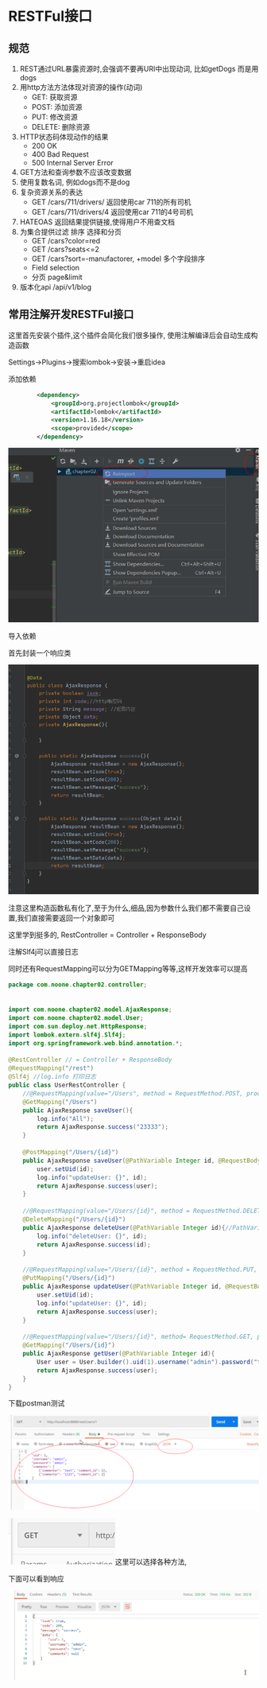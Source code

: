 # RESTFul接口



## 规范

1. REST通过URL暴露资源时,会强调不要再URI中出现动词, 比如getDogs 而是用dogs
2. 用http方法方法体现对资源的操作(动词)
   - GET: 获取资源
   - POST: 添加资源
   - PUT: 修改资源
   - DELETE: 删除资源
3. HTTP状态码体现动作的结果
   - 200 OK
   - 400 Bad Request
   - 500 Internal Server Error
4. GET方法和查询参数不应该改变数据
5. 使用复数名词, 例如dogs而不是dog
6. 复杂资源关系的表达
   - GET /cars/711/drivers/ 返回使用car 711的所有司机
   - GET /cars/711/drivers/4 返回使用car 711的4号司机
7. HATEOAS 返回结果提供链接,使得用户不用查文档
8. 为集合提供过滤 排序 选择和分页
   - GET /cars?color=red
   - GET /cars?seats<=2
   - GET /cars?sort=-manufactorer, +model 多个字段排序
   - Field selection
   - 分页 page&limit
9. 版本化api   /api/v1/blog



## 常用注解开发RESTFul接口

这里首先安装个插件,这个插件会简化我们很多操作, 使用注解编译后会自动生成构造函数

Settings->Plugins->搜索lombok->安装->重启idea

添加依赖

```xml
        <dependency>
            <groupId>org.projectlombok</groupId>
            <artifactId>lombok</artifactId>
            <version>1.16.18</version>
            <scope>provided</scope>
        </dependency>
```

![image-20200605002600445](imgs/image-20200605002600445.png)

导入依赖



首先封装一个响应类

![image-20200605083443939](imgs/image-20200605083443939.png)

注意这里构造函数私有化了,至于为什么,细品,因为参数什么我们都不需要自己设置,我们直接需要返回一个对象即可



这里学到挺多的, RestController = Controller + ResponseBody

注解Slf4j可以直接日志

同时还有RequestMapping可以分为GETMapping等等,这样开发效率可以提高

```java
package com.noone.chapter02.controller;


import com.noone.chapter02.model.AjaxResponse;
import com.noone.chapter02.model.User;
import com.sun.deploy.net.HttpResponse;
import lombok.extern.slf4j.Slf4j;
import org.springframework.web.bind.annotation.*;

@RestController // = Controller + ResponseBody
@RequestMapping("/rest")
@Slf4j //log.info 打印日志
public class UserRestController {
    //@RequestMapping(value="/Users", method = RequestMethod.POST, produces = "application/json")
    @GetMapping("/Users")
    public AjaxResponse saveUser(){
        log.info("All");
        return AjaxResponse.success("23333");
    }

    @PostMapping("/Users/{id}")
    public AjaxResponse saveUser(@PathVariable Integer id, @RequestBody User user){
        user.setUid(id);
        log.info("updateUser: {}", id);
        return AjaxResponse.success(user);
    }

    //@RequestMapping(value="/Users/{id}", method = RequestMethod.DELETE, produces = "application/json")
    @DeleteMapping("/Users/{id}")
    public AjaxResponse deleteUser(@PathVariable Integer id){//PathVariable 就是跟/User/{id}这里对应的
        log.info("deleteUser: {}", id);
        return AjaxResponse.success(id);
    }

    //@RequestMapping(value="/Users/{id}", method = RequestMethod.PUT, produces = "application/json")
    @PutMapping("/Users/{id}")
    public AjaxResponse updateUser(@PathVariable Integer id, @RequestBody User user){
        user.setUid(id);
        log.info("updateUser: {}", id);
        return AjaxResponse.success(user);
    }

    //@RequestMapping(value="/Users/{id}", method= RequestMethod.GET, produces = "application/json")
    @GetMapping("/Users/{id}")
    public AjaxResponse getUser(@PathVariable Integer id){
        User user = User.builder().uid(1).username("admin").password("test").build();
        return AjaxResponse.success(user);
    }
}

```



下载postman测试

![image-20200605100338357](imgs/image-20200605100338357.png)

![image-20200605100350981](imgs/image-20200605100350981.png)这里可以选择各种方法,

下面可以看到响应

![image-20200605100407891](imgs/image-20200605100407891.png)





